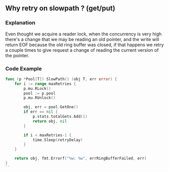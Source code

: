 ## Why retry on slowpath ? (get/put)

### Explanation
Even thought we acquire a reader lock, when the concurrency is very high there's a change that we may be reading an old pointer, and the write will return EOF because the old ring buffer was closed, if that happens we retry a couple times to give request a change of reading the current version of the pointer.

### Code Example
```go
func (p *Pool[T]) SlowPath() (obj T, err error) {
	for i := range maxRetries {
		p.mu.RLock()
		pool := p.pool
		p.mu.RUnlock()

		obj, err = pool.GetOne()
		if err == nil {
			p.stats.totalGets.Add(1)
			return obj, nil
		}

		if i < maxRetries-1 {
			time.Sleep(retryDelay)
		}
	}

	return obj, fmt.Errorf("%w: %w", errRingBufferFailed, err)
}
``
```
